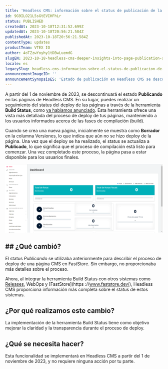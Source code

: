 ```yaml
---
title: 'Headless CMS: información sobre el status de publicación de la página'
id: 9G9ILO21L5sGtEVIHFhLr
status: PUBLISHED
createdAt: 2023-10-18T12:31:52.699Z
updatedAt: 2023-10-18T20:56:21.584Z
publishedAt: 2023-10-18T20:56:21.584Z
contentType: updates
productTeam: VTEX IO
author: 4oTZzwYoyhy1tDBwLuemdG
slugEN: 2023-10-18-headless-cms-deeper-insights-into-page-publication-status
locale: es
legacySlug: headless-cms-informacion-sobre-el-status-de-publicacion-de-la-pagina
announcementImageID: ''
announcementSynopsisES: 'Estado de publicación en Headless CMS se descontinuará a favor del Build Status para seguimiento detallado del deploy.'
---
```


A partir del 1 de noviembre de 2023, se descontinuará el estado **Publicando** en las páginas de Headless CMS. En su lugar, puedes realizar un seguimiento del status del deploy de las páginas a través de la herramienta **Build Status**, como [ya habíamos anunciado](https://help.vtex.com/es/announcements/headless-cms-stay-informed-on-your-publication-progress--3ajb4FgE6nmqjblpSEg3SP). Esta herramienta ofrece una vista más detallada del proceso de deploy de tus páginas, manteniendo a los usuarios informados acerca de las fases de compilación (build).

Cuando se crea una nueva página, inicialmente se muestra como **Borrador** en la columna Versiones, lo que indica que aún no se hizo deploy de la página. Una vez que el deploy se ha realizado, el status se actualiza a **Publicado**, lo que significa que el proceso de compilación está listo para comenzar. Una vez completado este proceso, la página pasa a estar disponible para los usuarios finales.

![Build Status - ES](https://raw.githubusercontent.com/vtexdocs/help-center-content/refs/heads/main/_1.gif)

## ## ¿Qué cambió?
El status *Publicando* se utilizaba anteriormente para describir el proceso de deploy de una página CMS en FastStore. Sin embargo, no proporcionaba más detalles sobre el proceso.

Ahora, al integrar la herramienta Build Status con otros sistemas como [Releases](https://help.vtex.com/es/tutorial/planner-releases-page-beta--2p7IiVD6K8i1iRiwHph5sw), WebOps y [FastStore](https ://www.faststore.dev/), Headless CMS proporciona información más completa sobre el status de estos sistemas.

## ¿Por qué realizamos este cambio?
La implementación de la herramienta Build Status tiene como objetivo mejorar la claridad y la transparencia durante el proceso de deploy.

## ¿Qué se necesita hacer?
Esta funcionalidad se implementará en Headless CMS a partir del 1 de noviembre de 2023, y no requiere ninguna acción por tu parte.
